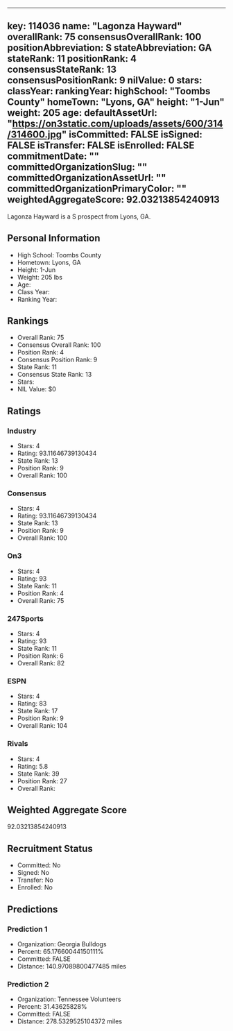 ---
  key: 114036
  name: "Lagonza Hayward"
  overallRank: 75
  consensusOverallRank: 100
  positionAbbreviation: S
  stateAbbreviation: GA
  stateRank: 11
  positionRank: 4
  consensusStateRank: 13
  consensusPositionRank: 9
  nilValue: 0
  stars: 
  classYear: 
  rankingYear: 
  highSchool: "Toombs County"
  homeTown: "Lyons, GA"
  height: "1-Jun"
  weight: 205
  age: 
  defaultAssetUrl: "https://on3static.com/uploads/assets/600/314/314600.jpg"
  isCommitted: FALSE
  isSigned: FALSE
  isTransfer: FALSE
  isEnrolled: FALSE
  commitmentDate: ""
  committedOrganizationSlug: ""
  committedOrganizationAssetUrl: ""
  committedOrganizationPrimaryColor: ""
  weightedAggregateScore: 92.03213854240913
  ---
  
  Lagonza Hayward is a S prospect from Lyons, GA.
  
  ## Personal Information
  - High School: Toombs County
  - Hometown: Lyons, GA
  - Height: 1-Jun
  - Weight: 205 lbs
  - Age: 
  - Class Year: 
  - Ranking Year: 
  
  ## Rankings
  - Overall Rank: 75
  - Consensus Overall Rank: 100
  - Position Rank: 4
  - Consensus Position Rank: 9
  - State Rank: 11
  - Consensus State Rank: 13
  - Stars: 
  - NIL Value: $0
  
  ## Ratings
  
  ### Industry
  - Stars: 4
  - Rating: 93.11646739130434
  - State Rank: 13
  - Position Rank: 9
  - Overall Rank: 100
  
  ### Consensus
  - Stars: 4
  - Rating: 93.11646739130434
  - State Rank: 13
  - Position Rank: 9
  - Overall Rank: 100
  
  ### On3
  - Stars: 4
  - Rating: 93
  - State Rank: 11
  - Position Rank: 4
  - Overall Rank: 75
  
  ### 247Sports
  - Stars: 4
  - Rating: 93
  - State Rank: 11
  - Position Rank: 6
  - Overall Rank: 82
  
  ### ESPN
  - Stars: 4
  - Rating: 83
  - State Rank: 17
  - Position Rank: 9
  - Overall Rank: 104
  
  ### Rivals
  - Stars: 4
  - Rating: 5.8
  - State Rank: 39
  - Position Rank: 27
  - Overall Rank: 
  
  ## Weighted Aggregate Score
  92.03213854240913
  
  ## Recruitment Status
  - Committed: No
  - Signed: No
  - Transfer: No
  - Enrolled: No
  
  
  
  ## Predictions
  
  ### Prediction 1
  - Organization: Georgia Bulldogs
  - Percent: 65.17660044150111%
  - Committed: FALSE
  - Distance: 140.97089800477485 miles
  
  ### Prediction 2
  - Organization: Tennessee Volunteers
  - Percent: 31.43625828%
  - Committed: FALSE
  - Distance: 278.5329525104372 miles
  